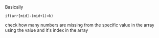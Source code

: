 Basically
```
if(arr[mid]-(mid+1)<k)
```
check how many numbers are missing from the specific value in the array using the value and it's index in the array
​
​